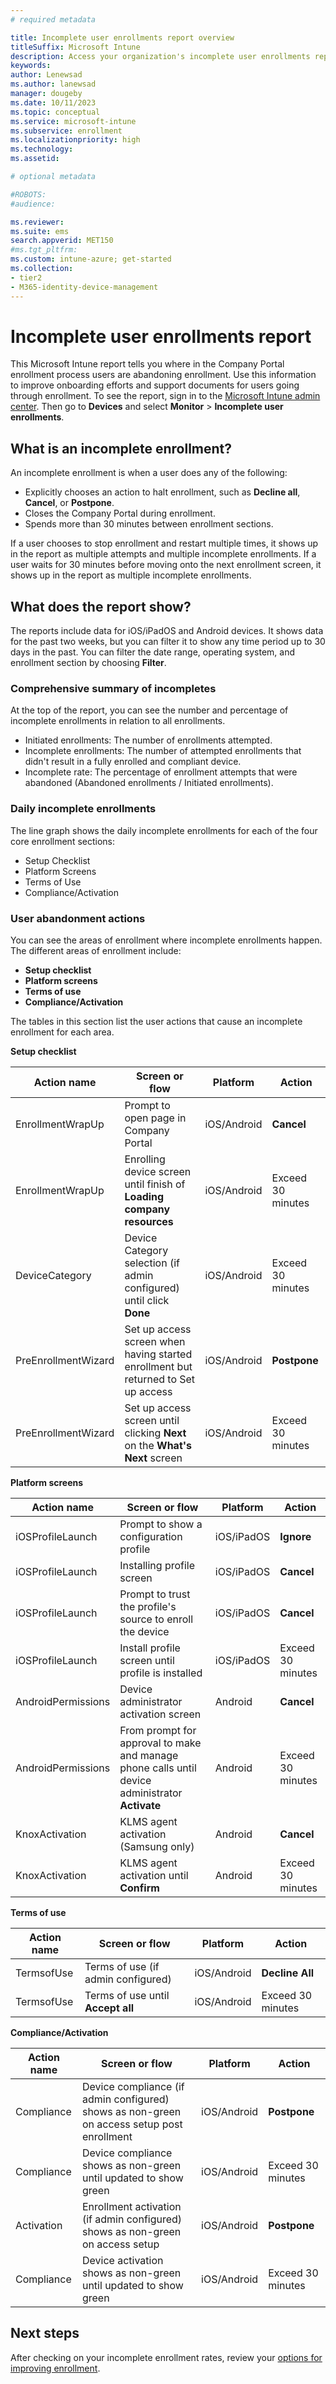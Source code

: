 ```yaml
---
# required metadata

title: Incomplete user enrollments report overview  
titleSuffix: Microsoft Intune
description: Access your organization's incomplete user enrollments report generated by Microsoft Intune.   
keywords:
author: Lenewsad
ms.author: lanewsad
manager: dougeby
ms.date: 10/11/2023
ms.topic: conceptual
ms.service: microsoft-intune
ms.subservice: enrollment
ms.localizationpriority: high
ms.technology:
ms.assetid: 

# optional metadata

#ROBOTS:
#audience:

ms.reviewer: 
ms.suite: ems
search.appverid: MET150
#ms.tgt_pltfrm:
ms.custom: intune-azure; get-started
ms.collection:
- tier2
- M365-identity-device-management
---
```


# Incomplete user enrollments report

This Microsoft Intune report tells you where in the Company Portal enrollment process users are abandoning enrollment. Use this information to improve onboarding efforts and support documents for users going through enrollment. To see the report, sign in to the [Microsoft Intune admin center](https://go.microsoft.com/fwlink/?linkid=2109431). Then go to **Devices** and select **Monitor** > **Incomplete user enrollments**.  

## What is an incomplete enrollment?

An incomplete enrollment is when a user does any of the following:  

- Explicitly chooses an action to halt enrollment, such as **Decline all**, **Cancel**, or **Postpone**.  
- Closes the Company Portal during enrollment.  
- Spends more than 30 minutes between enrollment sections.  

If a user chooses to stop enrollment and restart multiple times, it shows up in the report as multiple attempts and multiple incomplete enrollments. If a user waits for 30 minutes before moving onto the next enrollment screen, it shows up in the report as multiple incomplete enrollments.  

## What does the report show?

The reports include data for iOS/iPadOS and Android devices. It shows data for the past two weeks, but you can filter it to show any time period up to 30 days in the past. You can filter the date range, operating system, and enrollment section by choosing **Filter**.  

### Comprehensive summary of incompletes  

At the top of the report, you can see the number and percentage of incomplete enrollments in relation to all enrollments.  

- Initiated enrollments: The number of enrollments attempted.
- Incomplete enrollments: The number of attempted enrollments that didn't result in a fully enrolled and compliant device.
- Incomplete rate: The percentage of enrollment attempts that were abandoned (Abandoned enrollments / Initiated enrollments).  

### Daily incomplete enrollments  

The line graph shows the daily incomplete enrollments for each of the four core enrollment sections:

- Setup Checklist  
- Platform Screens  
- Terms of Use  
- Compliance/Activation  

### User abandonment actions

You can see the areas of enrollment where incomplete enrollments happen. The different areas of enrollment include:   
* **Setup checklist**  
* **Platform screens**  
* **Terms of use**  
* **Compliance/Activation**  

The tables in this section list the user actions that cause an incomplete enrollment for each area.   

**Setup checklist** 

| Action name | Screen or flow | Platform | Action |
| ---- |---- |---- |---- |
| EnrollmentWrapUp | Prompt to open page in Company Portal | iOS/Android | **Cancel** |
| EnrollmentWrapUp | Enrolling device screen until finish of **Loading company resources** | iOS/Android | Exceed 30 minutes |
| DeviceCategory | Device Category selection (if admin configured) until click **Done** | iOS/Android | Exceed 30 minutes |
| PreEnrollmentWizard | Set up access screen when having started enrollment but returned to Set up access | iOS/Android| **Postpone** |
| PreEnrollmentWizard | Set up access screen until clicking **Next** on the **What's Next** screen | iOS/Android | Exceed 30 minutes |

**Platform screens** 

| Action name | Screen or flow | Platform | Action |
| ---- |---- |---- |---- |
| iOSProfileLaunch | Prompt to show a configuration profile | iOS/iPadOS | **Ignore** |
| iOSProfileLaunch | Installing profile screen | iOS/iPadOS | **Cancel** |
| iOSProfileLaunch | Prompt to trust the profile's source to enroll the device | iOS/iPadOS | **Cancel** |
| iOSProfileLaunch | Install profile screen until profile is installed | iOS/iPadOS | Exceed 30 minutes |
| AndroidPermissions | Device administrator activation screen | Android | **Cancel** |
| AndroidPermissions | From prompt for approval to make and manage phone calls until device administrator **Activate** | Android | Exceed 30 minutes|
| KnoxActivation | KLMS agent activation (Samsung only) | Android| **Cancel** |
| KnoxActivation | KLMS agent activation until **Confirm** | Android | Exceed 30 minutes|

**Terms of use**  

| Action name | Screen or flow | Platform | Action |
| ---- |---- |---- |---- |
| TermsofUse | Terms of use (if admin configured) | iOS/Android | **Decline All** |
| TermsofUse | Terms of use until **Accept all** | iOS/Android | Exceed 30 minutes |

**Compliance/Activation**

| Action name | Screen or flow | Platform | Action |
| ---- |---- |---- |---- |
| Compliance | Device compliance (if admin configured) shows as non-green on access setup post enrollment| iOS/Android | **Postpone** |
| Compliance | Device compliance shows as non-green until updated to show green | iOS/Android | Exceed 30 minutes |
| Activation | Enrollment activation  (if admin configured) shows as non-green on access setup | iOS/Android | **Postpone** |
| Compliance | Device activation shows as non-green until updated to show green | iOS/Android | Exceed 30 minutes |

## Next steps

After checking on your incomplete enrollment rates, review your [options for improving enrollment](/mem/intune/enrollment/device-enrollment).  
